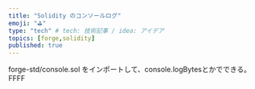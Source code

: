 ```yaml
---
title: "Solidity のコンソールログ"
emoji: "⛳"
type: "tech" # tech: 技術記事 / idea: アイデア
topics: [forge,solidity]
published: true
---
```

forge-std/console.sol をインポートして、console.logBytesとかでできる。
FFFF
##
